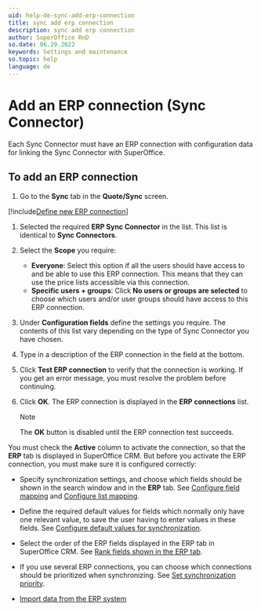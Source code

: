```yaml
---
uid: help-de-sync-add-erp-connection
title: sync add erp connection
description: sync add erp connection
author: SuperOffice RnD
so.date: 06.29.2022
keywords: Settings and maintenance
so.topic: help
language: de
---
```


# Add an ERP connection (Sync Connector)

Each Sync Connector must have an ERP connection with configuration data for linking the Sync Connector with SuperOffice.

## To add an ERP connection

1. Go to the **Sync** tab in the **Quote/Sync** screen.

[!include[Define new ERP connection](../includes/step-define-new-erp-connection.md)]

1. Selected the required **ERP Sync Connector** in the list. This list is identical to **Sync Connectors**.

1. Select the **Scope** you require:

    * **Everyone**: Select this option if all the users should have access to and be able to use this ERP connection. This means that they can use the price lists accessible via this connection.
    * **Specific users + groups**: Click **No users or groups are selected** to choose which users and/or user groups should have access to this ERP connection.

1. Under **Configuration fields** define the settings you require. The contents of this list vary depending on the type of Sync Connector you have chosen.

1. Type in a description of the ERP connection in the field at the bottom.

1. Click **Test ERP connection** to verify that the connection is working. If you get an error message, you must resolve the problem before continuing.

1. Click **OK**. The ERP connection is displayed in the **ERP connections** list.

    > [!NOTE]
    > The **OK** button is disabled until the ERP connection test succeeds.

You must check the **Active** column to activate the connection, so that the **ERP** tab is displayed in SuperOffice CRM. But before you activate the ERP connection, you must make sure it is configured correctly:

* Specify synchronization settings, and choose which fields should be shown in the search window and in the **ERP** tab. See [Configure field mapping][1] and [Configure list mapping][2].

* Define the required default values for fields which normally only have one relevant value, to save the user having to enter values in these fields. See [Configure default values for synchronization][3].

* Select the order of the ERP fields displayed in the ERP tab in SuperOffice CRM. See [Rank fields shown in the ERP tab][4].

* If you use several ERP connections, you can choose which connections should be prioritized when synchronizing. See [Set synchronization priority][5].

* [Import data from the ERP system][6]

<!-- Referenced links -->
[1]: sync-configure-field-allocation.md
[2]: sync-configure-list-mapping.md
[3]: sync-configure-default-values.md
[4]: sync-rank-fields-shown-in-erp-tab.md
[5]: sync-set-sync-priority.md
[6]: ../../../../admin/import/learn/import-from-erp.md

<!-- Referenced images -->

